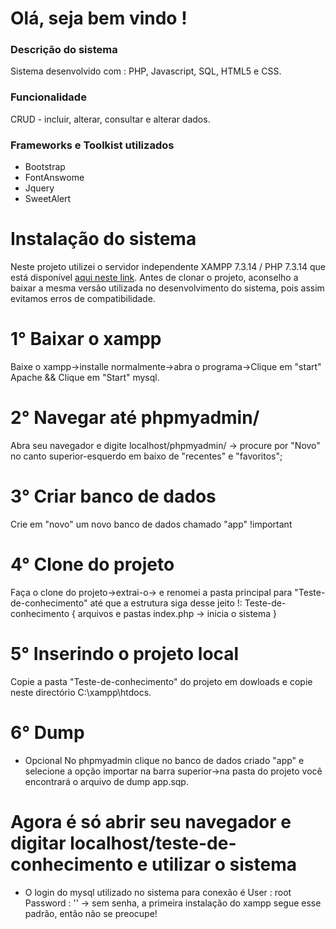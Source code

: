 # Olá, seja bem vindo !

### Descrição do sistema
 Sistema desenvolvido com : PHP, Javascript, SQL, HTML5 e CSS.

### Funcionalidade 
 CRUD - incluir, alterar, consultar e alterar dados.

### Frameworks e Toolkist utilizados
* Bootstrap
* FontAnswome
* Jquery
* SweetAlert

# Instalação do sistema
Neste projeto utilizei o servidor independente XAMPP 7.3.14 / PHP 7.3.14 que está disponível [aqui neste link](https://www.apachefriends.org/download.html). Antes de clonar o projeto, aconselho a baixar a mesma versão utilizada no desenvolvimento  do sistema, pois assim evitamos erros de compatibilidade.

# 1° Baixar o xampp
Baixe o xampp->installe normalmente->abra o programa->Clique em "start" Apache && Clique em "Start" mysql.

# 2° Navegar até phpmyadmin/
Abra seu navegador e digite localhost/phpmyadmin/ -> procure por "Novo" no canto superior-esquerdo em baixo de "recentes" e "favoritos";

# 3° Criar banco de dados
Crie em "novo" um novo banco de dados chamado "app" !important

# 4° Clone do projeto
Faça o clone do projeto->extrai-o-> e renomei a pasta principal para "Teste-de-conhecimento" até que a estrutura siga desse jeito !:
Teste-de-conhecimento {
  arquivos e pastas
  index.php -> inicia o sistema
}

# 5° Inserindo o projeto local
Copie a pasta "Teste-de-conhecimento" do projeto em dowloads e copie neste directório C:\xampp\htdocs.
 
# 6° Dump
* Opcional
No phpmyadmin clique no banco de dados criado "app" e selecione a opção importar na barra superior->na pasta do projeto você encontrará o arquivo de dump app.sqp.

# Agora é só abrir seu navegador e digitar localhost/teste-de-conhecimento e utilizar o sistema


* O login do mysql utilizado no sistema para conexão é  User : root  Password : '' -> sem senha, a primeira instalação do xampp segue esse padrão, então não se preocupe!

